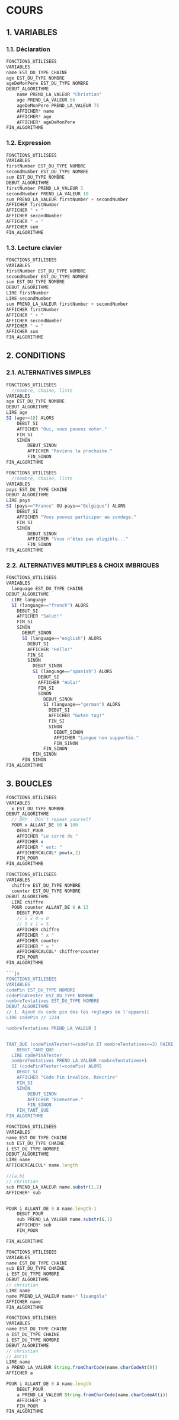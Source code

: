 # COURS

## 1. VARIABLES

### 1.1. Déclaration
```js
FONCTIONS_UTILISEES
VARIABLES
name EST_DU_TYPE CHAINE
age EST_DU_TYPE NOMBRE
ageDeMonPere EST_DU_TYPE NOMBRE
DEBUT_ALGORITHME
	name PREND_LA_VALEUR "Christian"
	age PREND_LA_VALEUR 56
	ageDeMonPere PREND_LA_VALEUR 75
	AFFICHER* name
	AFFICHER* age
	AFFICHER* ageDeMonPere
FIN_ALGORITHME
```

### 1.2. Expression
```js
FONCTIONS_UTILISEES
VARIABLES
firstNumber EST_DU_TYPE NOMBRE
secondNumber EST_DU_TYPE NOMBRE
sum EST_DU_TYPE NOMBRE
DEBUT_ALGORITHME
firstNumber PREND_LA_VALEUR 5
secondNumber PREND_LA_VALEUR 10
sum PREND_LA_VALEUR firstNumber + secondNumber
AFFICHER firstNumber
AFFICHER " + "
AFFICHER secondNumber
AFFICHER " = "
AFFICHER sum
FIN_ALGORITHME
```

### 1.3. Lecture clavier
```js
FONCTIONS_UTILISEES
VARIABLES
firstNumber EST_DU_TYPE NOMBRE
secondNumber EST_DU_TYPE NOMBRE
sum EST_DU_TYPE NOMBRE
DEBUT_ALGORITHME
LIRE firstNumber
LIRE secondNumber
sum PREND_LA_VALEUR firstNumber + secondNumber
AFFICHER firstNumber
AFFICHER " + "
AFFICHER secondNumber
AFFICHER " = "
AFFICHER sum
FIN_ALGORITHME
```

## 2. CONDITIONS

### 2.1. ALTERNATIVES SIMPLES
```js
FONCTIONS_UTILISEES
  //nombre, chaine, liste
VARIABLES
age EST_DU_TYPE NOMBRE
DEBUT_ALGORITHME
LIRE age
SI (age>=18) ALORS
	DEBUT_SI
	AFFICHER "Oui, vous pouvez voter."
	FIN_SI
	SINON
		DEBUT_SINON
		AFFICHER "Reviens la prochaine."
		FIN_SINON
FIN_ALGORITHME
```

```js
FONCTIONS_UTILISEES
  //nombre, chaine, liste
VARIABLES
pays EST_DU_TYPE CHAINE
DEBUT_ALGORITHME
LIRE pays
SI (pays=="France" OU pays=="Belgique") ALORS
	DEBUT_SI
	AFFICHER "Vous pouvez participer au sondage."
	FIN_SI
	SINON
		DEBUT_SINON
		AFFICHER "Vous n'êtes pas eligible..."
		FIN_SINON
FIN_ALGORITHME

```

### 2.2. ALTERNATIVES MUTIPLES & CHOIX IMBRIQUES
```js
FONCTIONS_UTILISEES
VARIABLES
  language EST_DU_TYPE CHAINE
DEBUT_ALGORITHME
  LIRE language
  SI (language=="french") ALORS
    DEBUT_SI
    AFFICHER "Salut!"
    FIN_SI
    SINON
      DEBUT_SINON
      SI (language=="english") ALORS
        DEBUT_SI
        AFFICHER "Hello!"
        FIN_SI
        SINON
          DEBUT_SINON
          SI (language=="spanish") ALORS
            DEBUT_SI
            AFFICHER "Hola!"
            FIN_SI
            SINON
              DEBUT_SINON
              SI (language=="german") ALORS
                DEBUT_SI
                AFFICHER "Guten tag!"
                FIN_SI
                SINON
                  DEBUT_SINON
                  AFFICHER "Langue non supportée."
                  FIN_SINON
              FIN_SINON
          FIN_SINON
      FIN_SINON
FIN_ALGORITHME
```

## 3. BOUCLES
```js
FONCTIONS_UTILISEES
VARIABLES
  x EST_DU_TYPE NOMBRE
DEBUT_ALGORITHME
  // DRY : Don't repeat yourself
  POUR x ALLANT_DE 50 A 100 
    DEBUT_POUR
    AFFICHER "Le carré de "
    AFFICHER x
    AFFICHER " est: "
    AFFICHERCALCUL* pow(x,2)
    FIN_POUR
FIN_ALGORITHME
```

```js
FONCTIONS_UTILISEES
VARIABLES
  chiffre EST_DU_TYPE NOMBRE
  counter EST_DU_TYPE NOMBRE
DEBUT_ALGORITHME
  LIRE chiffre
  POUR counter ALLANT_DE 0 A 13 
    DEBUT_POUR
    // 5 x 0 = 0
    // 5 x 1 = 5
    AFFICHER chiffre
    AFFICHER " x "
    AFFICHER counter
    AFFICHER " = "
    AFFICHERCALCUL* chiffre*counter
    FIN_POUR
FIN_ALGORITHME
```

```js
```js
FONCTIONS_UTILISEES
VARIABLES
codePin EST_DU_TYPE NOMBRE 
codePinATester EST_DU_TYPE NOMBRE
nombreTentatives EST_DU_TYPE NOMBRE
DEBUT_ALGORITHME
// 1. Ajout du code pin des les reglages de l'appareil
LIRE codePin // 1234

nombreTentatives PREND_LA_VALEUR 3


TANT_QUE (codePinATester!=codePin ET nombreTentatives<=3) FAIRE
	DEBUT_TANT_QUE
  LIRE codePinATester
  nombreTentatives PREND_LA_VALEUR nombreTentatives+1
  SI (codePinATester!=codePin) ALORS 
  	DEBUT_SI
  	AFFICHER "Code Pin invalide. Réecrire"
  	FIN_SI
  	SINON
  		DEBUT_SINON
  		AFFICHER "Bienvenue."
  		FIN_SINON
	FIN_TANT_QUE
FIN_ALGORITHME
```

```js
FONCTIONS_UTILISEES
VARIABLES
name EST_DU_TYPE CHAINE
sub EST_DU_TYPE CHAINE
i EST_DU_TYPE NOMBRE
DEBUT_ALGORITHME
LIRE name 
AFFICHERCALCUL* name.length

//[a,b[
// christian
sub PREND_LA_VALEUR name.substr(1,2) 
AFFICHER* sub


POUR i ALLANT_DE 0 A name.length-1
	DEBUT_POUR
	sub PREND_LA_VALEUR name.substr(i,1)
	AFFICHER* sub
	FIN_POUR

FIN_ALGORITHME

```

```js
FONCTIONS_UTILISEES
VARIABLES
name EST_DU_TYPE CHAINE
sub EST_DU_TYPE CHAINE
i EST_DU_TYPE NOMBRE
DEBUT_ALGORITHME
// christian
LIRE name
name PREND_LA_VALEUR name+" lisangola"
AFFICHER name
FIN_ALGORITHME
```

```js
FONCTIONS_UTILISEES
VARIABLES
name EST_DU_TYPE CHAINE
a EST_DU_TYPE CHAINE
i EST_DU_TYPE NOMBRE
DEBUT_ALGORITHME
// christian
// ASCII
LIRE name
a PREND_LA_VALEUR String.fromCharCode(name.charCodeAt(0))
AFFICHER a

POUR i ALLANT_DE 0 A name.length
	DEBUT_POUR
	a PREND_LA_VALEUR String.fromCharCode(name.charCodeAt(i))
	AFFICHER* a
	FIN_POUR  
FIN_ALGORITHME
```